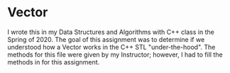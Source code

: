 # Vector
I wrote this in my Data Structures and Algorithms with C++ class in the Spring of 2020. The goal of this assignment was to determine if we understood how a Vector works in the C++ STL "under-the-hood". The methods for this file were given by my Instructor; however, I had to fill the methods in for this assignment.
